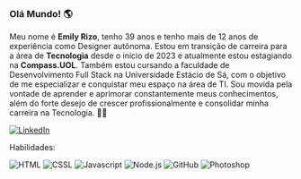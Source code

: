 ### Olá Mundo! :earth_americas:

Meu nome é **Emily Rizo**, tenho 39 anos e tenho mais de 12 anos de experiência como Designer autônoma. Estou em transição de carreira para a área de **Tecnologia** desde o início de 2023 e atualmente estou estagiando na **Compass.UOL**. Também estou cursando a faculdade de Desenvolvimento Full Stack na Universidade Estácio de Sá, com o objetivo de me especializar e conquistar meu espaço na área de TI. Sou movida pela vontade de aprender e aprimorar constantemente meus conhecimentos, além do forte desejo de crescer profissionalmente e consolidar minha carreira na Tecnologia. 👩‍💻

[![LinkedIn](https://img.shields.io/badge/LinkedIn-0077B5?style=for-the-badge&logo=linkedin&logoColor=white)](https://www.linkedin.com/in/emily-rizo/)

Habilidades:

![HTML](https://img.shields.io/badge/HTML5-E34F26?style=for-the-badge&logo=html5&logoColor=white)
![CSSL](https://img.shields.io/badge/CSS3-1572B6?style=for-the-badge&logo=css3&logoColor=white)
![Javascript](https://img.shields.io/badge/JavaScript-323330?style=for-the-badge&logo=javascript&logoColor=F7DF1E)
![Node.js](https://img.shields.io/badge/Node%20js-339933?style=for-the-badge&logo=nodedotjs&logoColor=white)
![GitHub](https://img.shields.io/badge/GitHub-100000?style=for-the-badge&logo=github&logoColor=white)
![Photoshop](https://img.shields.io/badge/Adobe%20Photoshop-31A8FF?style=for-the-badge&logo=Adobe%20Photoshop&logoColor=black)
